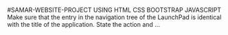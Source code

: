#SAMAR-WEBSITE-PROJECT
USING HTML CSS BOOTSTRAP JAVASCRIPT
Make sure that the entry in the navigation tree of the LaunchPad is identical with the title of the application. State the action and ...
